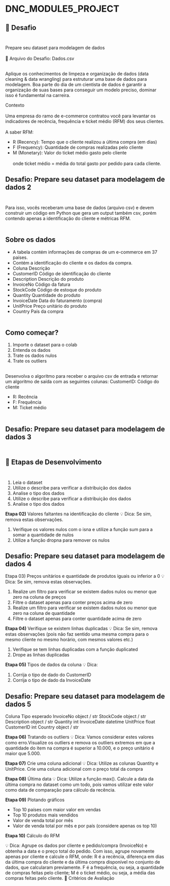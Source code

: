 # DNC_MODULE5_PROJECT

## 🚀 Desafio <br><br>
Prepare seu dataset para modelagem de dados <br><br>
📎 Arquivo do Desafio: Dados.csv <br><br>

Aplique os conhecimentos de limpeza e organização de dados 
(data cleaning & data wrangling) para estruturar uma base de
dados para modelagem. Boa parte do dia de um cientista de
dados é garantir a organização de suas bases para conseguir
um modelo preciso, dominar isso é fundamental na carreira.


Contexto <br><br>
Uma empresa do ramo de e-commerce contratou você para levantar os
indicadores de recência, frequência e ticket médio (RFM) dos seus clientes. <br><br>
A saber RFM:
- R (Recency): Tempo que o cliente realizou a última compra (em dias)
- F (Frequency): Quantidade de compras realizadas pelo cliente
- M (Monetary): Valor do ticket médio gasto pelo cliente <br><br>
onde ticket médio = média do total gasto por pedido para cada cliente.


## Desafio: Prepare seu dataset para modelagem de dados 2 <br><br>
Para isso, vocês receberam uma base de dados (arquivo csv) e devem construir
um código em Python que gera um output também csv, porém contendo apenas a
identificação do cliente e métricas RFM. <br><br>


## Sobre os dados
- A tabela contém informações de compras de um e-commerce em 37 países. 
- Contém a identificação do cliente e os dados da compra.
- Coluna Descrição
- CustomerID Código de identificação do cliente
- Description Descrição do produto
- InvoiceNo Código da fatura
- StockCode Código de estoque do produto
- Quantity Quantidade do produto
- InvoiceDate Data do faturamento (compra)
- UnitPrice Preço unitário do produto
- Country País da compra <br><br>


## Como começar?
1. Importe o dataset para o colab
2. Entenda os dados
3. Trate os dados nulos
4. Trate os outliers <br><br>


Desenvolva o algoritmo para receber o arquivo csv de entrada e retornar um
algoritmo de saída com as seguintes colunas:
CustomerID: Código do cliente
- R: Recência
- F: Frequência
- M: Ticket médio<br><br>


## Desafio: Prepare seu dataset para modelagem de dados 3 <br><br>
## 🎯 Etapas de Desenvolvimento <br><br>

1. Leia o dataset
2. Utilize o describe para verificar a distribuição dos dados
3. Analise o tipo dos dados
4. Utilize o describe para verificar a distribuição dos dados
5. Analise o tipo dos dados
   
**Etapa 02)** Valores faltantes na identificação do cliente
💡 Dica: Se sim, remova estas observações.
1. Verifique os valores nulos com o isna e utilize a função sum para a
somar a quantidade de nulos
2. Utilize a função dropna para remover os nulos

   
## Desafio: Prepare seu dataset para modelagem de dados 4
Etapa 03) Preços unitários e quantidade de produtos
iguais ou inferior a 0
💡 Dica: Se sim, remova estas observações.
1. Realize um filtro para verificar se existem dados nulos ou menor que
zero na coluna de preços
2. Filtre o dataset apenas para conter preços acima de zero
3. Realize um filtro para verificar se existem dados nulos ou menor que
zero na coluna de quantidade
4. Filtre o dataset apenas para conter quantidade acima de zero

   
**Etapa 04)** Verifique se existem linhas duplicadas
💡 Dica: Se sim, remova estas observações (pois não faz sentido uma
mesma compra para o mesmo cliente no mesmo horário, com mesmos
valores etc.)
1. Verifique se tem linhas duplicadas com a função duplicated
2. Drope as linhas duplicadas

   
**Etapa 05)** Tipos de dados da coluna
💡 Dica:
1. Corrija o tipo de dado do CustomerID
2. Corrija o tipo de dado da InvoiceDate

   
## Desafio: Prepare seu dataset para modelagem de dados 5
Coluna Tipo esperado
InvoiceNo object / str
StockCode object / str
Description object / str
Quantity int
InvoiceDate datetime
UnitPrice float
CustomerID int
Country object / str


**Etapa 06)** Tratando os outliers
💡 Dica: Vamos considerar estes valores como erro.Visualize os outliers e
remova os outliers extremos em que a quantidade do item na compra é
superior a 10.000, e o preço unitário é maior que 5.000.


**Etapa 07)** Crie uma coluna adicional
💡 Dica: Utilize as colunas Quantity e UnitPrice. Crie uma coluna adicional
com o preço total da compra


**Etapa 08)** Última data
💡 Dica: Utilize a função max(). Calcule a data da última compra no
dataset como um todo, pois vamos utilizar este valor como data de
comparação para cálculo da recência.


**Etapa 09)** Plotando gráficos
- Top 10 países com maior valor em vendas
- Top 10 produtos mais vendidos
- Valor de venda total por mês
- Valor de venda total por mês e por país (considere apenas os top 10)


**Etapa 10)** Cálculo do RFM

💡 Dica: Agrupe os dados por cliente e pedido/compra (InvoiceNo) e
obtenha a data e o preço total do pedido.
Com isso, agrupe novamente apenas por cliente e calcule o RFM, onde:
R é a recência, diferença em dias da última compra do cliente e da
última compra disponível no conjunto de dados, que calcularam
previamente.
F é a frequência, ou seja, a quantidade de compras feitas pelo
cliente;
M é o ticket médio, ou seja, a média das compras feitas pelo cliente.
📝 Critérios de Avaliação



